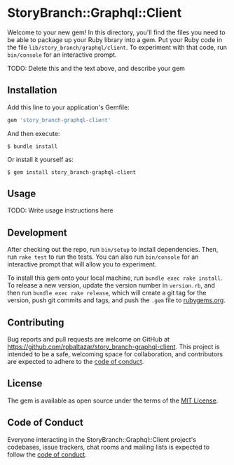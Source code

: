 # StoryBranch::Graphql::Client

Welcome to your new gem! In this directory, you'll find the files you need to be able to package up your Ruby library into a gem. Put your Ruby code in the file `lib/story_branch/graphql/client`. To experiment with that code, run `bin/console` for an interactive prompt.

TODO: Delete this and the text above, and describe your gem

## Installation

Add this line to your application's Gemfile:

```ruby
gem 'story_branch-graphql-client'
```

And then execute:

    $ bundle install

Or install it yourself as:

    $ gem install story_branch-graphql-client

## Usage

TODO: Write usage instructions here

## Development

After checking out the repo, run `bin/setup` to install dependencies. Then, run `rake test` to run the tests. You can also run `bin/console` for an interactive prompt that will allow you to experiment.

To install this gem onto your local machine, run `bundle exec rake install`. To release a new version, update the version number in `version.rb`, and then run `bundle exec rake release`, which will create a git tag for the version, push git commits and tags, and push the `.gem` file to [rubygems.org](https://rubygems.org).

## Contributing

Bug reports and pull requests are welcome on GitHub at https://github.com/rpbaltazar/story_branch-graphql-client. This project is intended to be a safe, welcoming space for collaboration, and contributors are expected to adhere to the [code of conduct](https://github.com/rpbaltazar/story_branch-graphql-client/blob/master/CODE_OF_CONDUCT.md).


## License

The gem is available as open source under the terms of the [MIT License](https://opensource.org/licenses/MIT).

## Code of Conduct

Everyone interacting in the StoryBranch::Graphql::Client project's codebases, issue trackers, chat rooms and mailing lists is expected to follow the [code of conduct](https://github.com/rpbaltazar/story_branch-graphql-client/blob/master/CODE_OF_CONDUCT.md).
